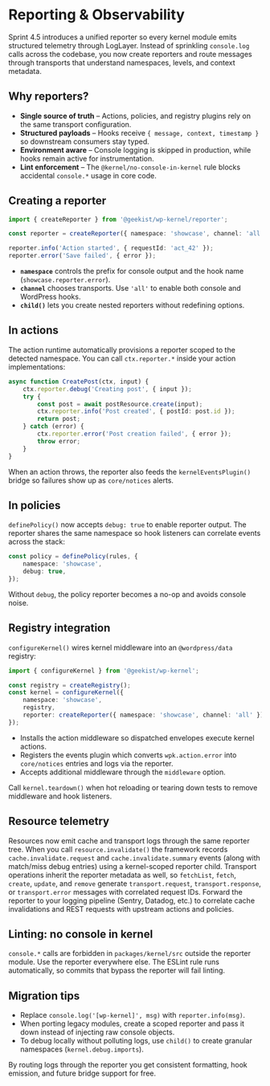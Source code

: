 # Reporting & Observability

Sprint 4.5 introduces a unified reporter so every kernel module emits structured telemetry through LogLayer. Instead of
sprinkling `console.log` calls across the codebase, you now create reporters and route messages through transports that understand
namespaces, levels, and context metadata.

## Why reporters?

- **Single source of truth** – Actions, policies, and registry plugins rely on the same transport configuration.
- **Structured payloads** – Hooks receive `{ message, context, timestamp }` so downstream consumers stay typed.
- **Environment aware** – Console logging is skipped in production, while hooks remain active for instrumentation.
- **Lint enforcement** – The `@kernel/no-console-in-kernel` rule blocks accidental `console.*` usage in core code.

## Creating a reporter

```typescript
import { createReporter } from '@geekist/wp-kernel/reporter';

const reporter = createReporter({ namespace: 'showcase', channel: 'all' });

reporter.info('Action started', { requestId: 'act_42' });
reporter.error('Save failed', { error });
```

- **`namespace`** controls the prefix for console output and the hook name (`showcase.reporter.error`).
- **`channel`** chooses transports. Use `'all'` to enable both console and WordPress hooks.
- **`child()`** lets you create nested reporters without redefining options.

## In actions

The action runtime automatically provisions a reporter scoped to the detected namespace. You can call `ctx.reporter.*`
inside your action implementations:

```typescript
async function CreatePost(ctx, input) {
	ctx.reporter.debug('Creating post', { input });
	try {
		const post = await postResource.create(input);
		ctx.reporter.info('Post created', { postId: post.id });
		return post;
	} catch (error) {
		ctx.reporter.error('Post creation failed', { error });
		throw error;
	}
}
```

When an action throws, the reporter also feeds the `kernelEventsPlugin()` bridge so failures show up as `core/notices` alerts.

## In policies

`definePolicy()` now accepts `debug: true` to enable reporter output. The reporter shares the same namespace so hook listeners can
correlate events across the stack:

```typescript
const policy = definePolicy(rules, {
	namespace: 'showcase',
	debug: true,
});
```

Without `debug`, the policy reporter becomes a no-op and avoids console noise.

## Registry integration

`configureKernel()` wires kernel middleware into an `@wordpress/data` registry:

```typescript
import { configureKernel } from '@geekist/wp-kernel';

const registry = createRegistry();
const kernel = configureKernel({
	namespace: 'showcase',
	registry,
	reporter: createReporter({ namespace: 'showcase', channel: 'all' }),
});
```

- Installs the action middleware so dispatched envelopes execute kernel actions.
- Registers the events plugin which converts `wpk.action.error` into `core/notices` entries and logs via the reporter.
- Accepts additional middleware through the `middleware` option.

Call `kernel.teardown()` when hot reloading or tearing down tests to remove middleware and hook listeners.

## Resource telemetry

Resources now emit cache and transport logs through the same reporter tree. When you
call `resource.invalidate()` the framework records `cache.invalidate.request` and
`cache.invalidate.summary` events (along with match/miss debug entries) using a
kernel-scoped reporter child. Transport operations inherit the reporter metadata as
well, so `fetchList`, `fetch`, `create`, `update`, and `remove` generate
`transport.request`, `transport.response`, or `transport.error` messages with
correlated request IDs. Forward the reporter to your logging pipeline (Sentry,
Datadog, etc.) to correlate cache invalidations and REST requests with upstream
actions and policies.

## Linting: no console in kernel

`console.*` calls are forbidden in `packages/kernel/src` outside the reporter module. Use the reporter everywhere else. The ESLint
rule runs automatically, so commits that bypass the reporter will fail linting.

## Migration tips

- Replace `console.log('[wp-kernel]', msg)` with `reporter.info(msg)`.
- When porting legacy modules, create a scoped reporter and pass it down instead of injecting raw console objects.
- To debug locally without polluting logs, use `child()` to create granular namespaces (`kernel.debug.imports`).

By routing logs through the reporter you get consistent formatting, hook emission, and future bridge support for free.
